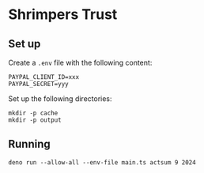 # Shrimpers Trust

## Set up

Create a `.env` file with the following content:

```
PAYPAL_CLIENT_ID=xxx
PAYPAL_SECRET=yyy
```

Set up the following directories:

```
mkdir -p cache
mkdir -p output
```

## Running

```
deno run --allow-all --env-file main.ts actsum 9 2024
```
